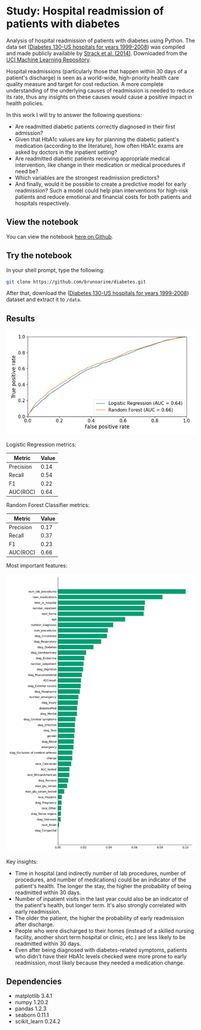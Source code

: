 # Study: Hospital readmission of patients with diabetes

Analysis of hospital readmission of patients with diabetes using Python. The data set ([Diabetes 130-US hospitals for years 1999-2008](https://archive.ics.uci.edu/ml/datasets/Diabetes+130-US+hospitals+for+years+1999-2008#)) was compiled and made publicly available by [Strack et al. (2014)](https://pubmed.ncbi.nlm.nih.gov/24804245/). Downloaded from the [UCI Machine Learning Repository](https://archive.ics.uci.edu/ml/about.html).

Hospital readmissions (particularly those that happen within 30 days of a patient's discharge) is seen as a world-wide, high-priority health care quality measure and target for cost reduction. A more complete understanding of the underlying causes of readmission is needed to reduce its rate, thus any insights on these causes would cause a positive impact in health policies.

In this work I will try to answer the following questions:

- Are readmitted diabetic patients correctly diagnosed in their first admission?
- Given that HbA1c values are key for planning the diabetic patient's medication (according to the literature), how often HbA1c exams are asked by doctors in the inpatient setting?
- Are readmitted diabetic patients receiving appropriate medical intervention, like change in their medication or medical procedures if need be?
- Which variables are the strongest readmission predictors?
- And finally, would it be possible to create a predictive model for early readmission? Such a model could help plan interventions for high-risk patients and reduce emotional and financial costs for both patients and hospitals respectively. 

## View the notebook
You can view the notebook [here on Github](https://github.com/brunoarine/diabetes/blob/main/notebooks/diabetes.ipynb).

## Try the notebook
In your shell prompt, type the following:

```sh
git clone https://github.com/brunoarine/diabetes.git
```

After that, download the ([Diabetes 130-US hospitals for years 1999-2008](https://archive.ics.uci.edu/ml/datasets/Diabetes+130-US+hospitals+for+years+1999-2008#)) dataset and extract it to `/data`.

## Results

![ROC](./reports/roc.png)

Logistic Regression metrics:

| Metric    | Value |
|-----------|-------|
| Precision | 0.14  |
| Recall    | 0.54  |
| F1        | 0.22  |
| AUC(ROC)  | 0.64  |

Random Forest Classifier metrics:

| Metric    | Value |
|-----------|-------|
| Precision | 0.17  |
| Recall    | 0.37  |
| F1        | 0.23  |
| AUC(ROC)  | 0.66  |

Most important features:

![features](./reports/coef.png)

Key insights:

- Time in hospital (and indirectly number of lab procedures, number of procedures, and number of medications) could be an indicator of the patient's health. The longer the stay, the higher the probability of being readmitted within 30 days.
- Number of inpatient visits in the last year could also be an indicator of the patient's health, but longer term. It's also strongly correlated with early readmission.
- The older the patient, the higher the probability of early readmission after discharge.
- People who were discharged to their homes (instead of a skilled nursing facility, another short term hospital or clinic, etc.) are less likely to be readmitted within 30 days.
- Even after being diagnosed with diabetes-related symptoms, patients who didn't have their HbA1c levels checked were more prone to early readmission, most likely because they needed a medication change.

## Dependencies

- matplotlib 3.4.1
- numpy 1.20.2
- pandas 1.2.3
- seaborn 0.11.1
- scikit_learn 0.24.2

